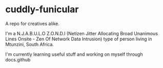 # cuddly-funicular
A repo for creatives alike.

I'm a N.J.A.B.U.L.O  Z.O.N.D.I (Netizen Jitter Allocating Broad Unanimous Lines Onsite - Zen Of Network Data Intrusion) type of person living in Mtunzini, South Africa.

I'm currently learning useful stuff and working on myself through docs.github
